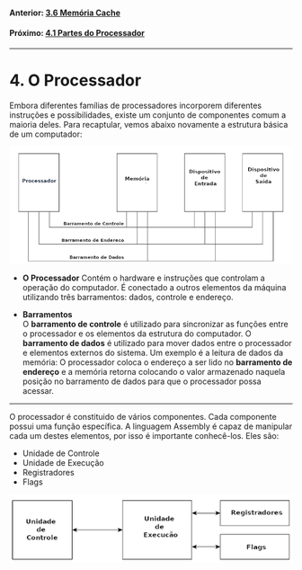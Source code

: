 <link rel="stylesheet" href="css/style.css">

#### Anterior: [3.6 Memória Cache](./cache.md)  
#### Próximo: [4.1 Partes do Processador](./partes_processador.md)

---

# 4. O Processador

Embora diferentes famílias de processadores incorporem diferentes instruções e possibilidades, existe um conjunto de componentes comum a maioria deles. Para recaptular, vemos abaixo novamente a estrutura básica de um computador:  

![](./imgs/4_001.png)  

* **O Processador** 
Contém o hardware e instruções que controlam a operação do computador. É conectado a outros elementos da máquina utilizando três barramentos: dados, controle e endereço.  

* **Barramentos**  
O **barramento de controle** é utilizado para sincronizar as funções entre o processador e os elementos da estrutura do computador. O **barramento de dados** é utilizado para mover dados entre o processador e elementos externos do sistema. Um exemplo é a leitura de dados da memória: O processador coloca o endereço a ser lido no **barramento de endereço** e a memória retorna colocando o valor armazenado naquela posição no barramento de dados para que o processador possa acessar.  

---

O processador é constituido de vários componentes. Cada componente possui uma função específica. A linguagem Assembly é capaz de manipular cada um destes elementos, por isso é importante conhecê-los. Eles são:  

- Unidade de Controle
- Unidade de Execução
- Registradores
- Flags

![](./imgs/4_002.png)  
